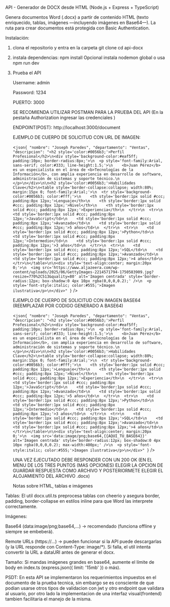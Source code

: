 API - Generador de DOCX desde HTML (Node.js + Express + TypeScript)

Genera documentos Word (.docx) a partir de contenido HTML (texto enriquecido, tablas, imágenes —incluyendo imágenes en Base64—). La ruta para crear documentos está protegida con Basic Authentication.

Instalación: 

1. clona el repositorio y entra en la carpeta
    git clone <repo-url>
    cd api-docx
   
2. instala dependencias: npm install
   Opcional instala nodemon global o usa npm run dev
   
3. Prueba el API
   
   Username: admin
   
   Password: 1234
   
   PUERTO: 3000
   
   SE RECOMIENDA UTILIZAR POSTMAN PARA LA PRUEBA DEL API (En la pestaña Authorization ingresar las credenciales )

   ENDPOINT(POST): http://localhost:3000/document

   
   EJEMPLO DE CUERPO DE SOLICITUD CON URL DE IMAGEN:
   
    <```json{
  "nombre": "Joseph Paredes",
  "departamento": "Ventas",
  "descripcion": "<h2 style='color:#0056b3;'>Perfil Profesional</h2>\n<div style='background-color:#eaf5ff; padding:10px; border-radius:8px;'>\n  <p style='font-family:Arial, sans-serif; color:#333; line-height:1.5;'>\n    <b>Juan Pérez</b> es un especialista en el área de <b>Tecnologías de la Información</b>, con amplia experiencia en desarrollo de software, administración de sistemas y soporte técnico.\n  </p>\n</div>\n\n<h2 style='color:#0056b3;'>Habilidades Clave</h2>\n<table style='border-collapse:collapse; width:80%; margin:15px 0; font-family:Arial;'>\n  <tr style='background-color:#0056b3; color:#fff;'>\n    <th style='border:1px solid #ccc; padding:8px 12px;'>Lenguaje</th>\n    <th style='border:1px solid #ccc; padding:8px 12px;'>Nivel</th>\n    <th style='border:1px solid #ccc; padding:8px 12px;'>Experiencia</th>\n  </tr>\n  <tr>\n    <td style='border:1px solid #ccc; padding:8px 12px;'>JavaScript</td>\n    <td style='border:1px solid #ccc; padding:8px 12px;'>Avanzado</td>\n    <td style='border:1px solid #ccc; padding:8px 12px;'>5 años</td>\n  </tr>\n  <tr>\n    <td style='border:1px solid #ccc; padding:8px 12px;'>Python</td>\n    <td style='border:1px solid #ccc; padding:8px 12px;'>Intermedio</td>\n    <td style='border:1px solid #ccc; padding:8px 12px;'>3 años</td>\n  </tr>\n  <tr>\n    <td style='border:1px solid #ccc; padding:8px 12px;'>SQL</td>\n    <td style='border:1px solid #ccc; padding:8px 12px;'>Avanzado</td>\n    <td style='border:1px solid #ccc; padding:8px 12px;'>4 años</td>\n  </tr>\n</table>\n\n<div style='text-align:center; margin:20px 0;'>\n  <img src='https://www.aljazeera.com/wp-content/uploads/2025/06/GettyImages-2214571794-1750583909.jpg?resize=770%2C513&quality=80' alt='Imagen centrada' style='border-radius:12px; box-shadow:0 4px 10px rgba(0,0,0,0.2);' />\n  <p style='font-style:italic; color:#555;'>Imagen ilustrativa</p>\n</div>"
}``` />

   EJEMPLO DE CUERPO DE SOLICITUD CON IMAGEN BASE64 (REEMPLAZAR POR CODIGO GENERADO A BASE64)
   
   <```json{
  "nombre": "Joseph Paredes",
  "departamento": "Ventas",
  "descripcion": "<h2 style='color:#0056b3;'>Perfil Profesional</h2>\n<div style='background-color:#eaf5ff; padding:10px; border-radius:8px;'>\n  <p style='font-family:Arial, sans-serif; color:#333; line-height:1.5;'>\n    <b>Juan Pérez</b> es un especialista en el área de <b>Tecnologías de la Información</b>, con amplia experiencia en desarrollo de software, administración de sistemas y soporte técnico.\n  </p>\n</div>\n\n<h2 style='color:#0056b3;'>Habilidades Clave</h2>\n<table style='border-collapse:collapse; width:80%; margin:15px 0; font-family:Arial;'>\n  <tr style='background-color:#0056b3; color:#fff;'>\n    <th style='border:1px solid #ccc; padding:8px 12px;'>Lenguaje</th>\n    <th style='border:1px solid #ccc; padding:8px 12px;'>Nivel</th>\n    <th style='border:1px solid #ccc; padding:8px 12px;'>Experiencia</th>\n  </tr>\n  <tr>\n    <td style='border:1px solid #ccc; padding:8px 12px;'>JavaScript</td>\n    <td style='border:1px solid #ccc; padding:8px 12px;'>Avanzado</td>\n    <td style='border:1px solid #ccc; padding:8px 12px;'>5 años</td>\n  </tr>\n  <tr>\n    <td style='border:1px solid #ccc; padding:8px 12px;'>Python</td>\n    <td style='border:1px solid #ccc; padding:8px 12px;'>Intermedio</td>\n    <td style='border:1px solid #ccc; padding:8px 12px;'>3 años</td>\n  </tr>\n  <tr>\n    <td style='border:1px solid #ccc; padding:8px 12px;'>SQL</td>\n    <td style='border:1px solid #ccc; padding:8px 12px;'>Avanzado</td>\n    <td style='border:1px solid #ccc; padding:8px 12px;'>4 años</td>\n  </tr>\n</table>\n\n<div style='text-align:center; margin:20px 0;'>\n  <img src='data:image/png;base64,{{AQUI_TU_BASE64}}' alt='Imagen centrada' style='border-radius:12px; box-shadow:0 4px 10px rgba(0,0,0,0.2); max-width:400px;' />\n  <p style='font-style:italic; color:#555;'>Imagen ilustrativa</p>\n</div>"
}``` />


   UNA VEZ EJECUTADO DEBE RESPONDER CON UN 200 OK (EN EL MENU DE LOS TRES PUNTOS (MAS OPCIONES) ELEGIR LA OPCION DE GUARDAR RESPUESTA COMO ARCHIVO Y POSTERIORMETE ELEGIR EL ALOJAMIENTO DEL ARCHIVO .docx)

   Notas sobre HTML, tablas e imágenes

Tablas: El util docx.util.ts preprocesa tablas con cheerio y asegura border, padding, border-collapse en estilos inline para que Word las interprete correctamente.

Imágenes:

Base64 (data:image/png;base64,...) → recomendado (funciona offline y siempre se embeberá).

Remote URLs (https://...) → pueden funcionar si la API puede descargarlas (y la URL responde con Content-Type: image/*). Si falla, el util intenta convertir la URL a dataURI antes de generar el docx.

Tamaño: Si mandas imágenes grandes en base64, aumente el límite de body en index.ts (express.json({ limit: '15mb' }) o más).


PSDT: En esta API se implementaron los requerimientos impuestos en el documento de la prueba tecnica, sin embargo se es consciente de que podian usarse otros tipos de validacion con jwt y otro endpoint que validara al usuario, por otro lado la implementacion de una interfaz visual(frontend) tambien facilitaria el manejo de la misma. 
   
